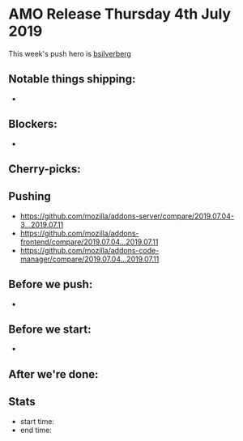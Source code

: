 # AMO Release Thursday 4th July 2019

This week's push hero is [bsilverberg](https://github.com/bobsilverberg)

## Notable things shipping:

*

## Blockers:

*

## Cherry-picks:


## Pushing

- https://github.com/mozilla/addons-server/compare/2019.07.04-3...2019.07.11
- https://github.com/mozilla/addons-frontend/compare/2019.07.04...2019.07.11
- https://github.com/mozilla/addons-code-manager/compare/2019.07.04...2019.07.11

## Before we push:

* 

## Before we start:

*

## After we're done:


## Stats

- start time:
- end time:
